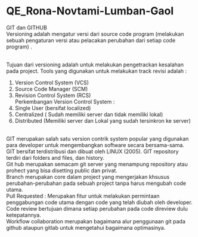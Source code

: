# QE_Rona-Novtami-Lumban-Gaol
 
GIT dan GITHUB
<br/>Versioning adalah mengatur versi dari source code program (melakukan sebuah pengaturan versi atau pelacakan perubahan dari setiap code program) .

<br/>Tujuan dari versioning adalah untuk melakukan pengetrackan kesalahan pada project.
Tools yang digunakan untuk melakukan track revisi adalah :
1.	Version Control System (VCS)
2.	Source Code Manager (SCM)
3.	 Revision Control System (RCS)
<br/>Perkembangan Version Control System :
1.	Single User (bersifat localized)
2.	Centralized ( Sudah memiliki server dan tidak memiliki lokal)
3.	Distributed (Memiliki server dan Lokal yang sudah tersinkron ke server)

<br/>GIT merupakan salah satu version contrik system popular yang digunakan para developer untuk mengembangkan software secara bersama-sama. GIT bersifat terdistribusi dan dibuat oleh LINUX (2005). GIT repository terdiri dari folders and files, dan history. 
<br/>Git hub merupakan semacam git server yang menampung repository atau prohect yang bisa disetting public dan privat.
<br/>Branch merupakan core dalam project yang mengerjakan khsusus perubahan-perubahan pada sebuah project tanpa harus mengubah code utama.
<br/>Pull Requested : Merupakan fitur untuk melakukan permintaan penggabungan code utama dengan code yang telah diubah oleh developer. 
<br/>Code review bertujuan dimana setiap perubahan pada code direview dulu ketepatannya. 
<br/>Workflow collaboration merupakan bagaimana alur penggunaan git pada github ataupun gitlab untuk mengetahui bagaimana optimasinya.

